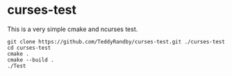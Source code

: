 # curses-test

This is a very simple cmake and ncurses test.

```
git clone https://github.com/TeddyRandby/curses-test.git ./curses-test
cd curses-test
cmake .
cmake --build .
./Test
```
